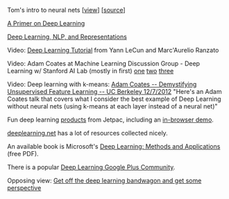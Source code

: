 Tom's intro to neural nets [[view](https://rawgit.com/Gimperion/neuralnet/master/index.html)] [[source](https://github.com/Gimperion/neuralnet/)]

[A Primer on Deep Learning](http://www.datarobot.com/blog/a-primer-on-deep-learning/)

[Deep Learning, NLP, and Representations](http://colah.github.io/posts/2014-07-NLP-RNNs-Representations/)

Video: [Deep Learning Tutorial](http://techtalks.tv/talks/deep-learning/58122/) from Yann LeCun and Marc'Aurelio Ranzato

Video: Adam Coates at Machine Learning Discussion Group - Deep Learning w/ Stanford AI Lab (mostly in first) [one](https://www.youtube.com/watch?v=2QJi0ArLq7s) [two](https://www.youtube.com/watch?v=HRk-GHmNrZo#t=484) [three](https://www.youtube.com/watch?v=Qx27IAEVQ9Q)

Video: Deep learning with k-means: [Adam Coates -- Demystifying Unsupervised Feature Learning -- UC Berkeley 12/7/2012](https://www.youtube.com/watch?v=wZfVBwOO0-k) "Here's an Adam Coates talk that covers what I consider the best example of Deep Learning without neural nets (using k-means at each layer instead of a neural net)"

Fun deep learning [products](https://www.jetpac.com/deepbelief) from Jetpac, including an [in-browser demo](https://www.jetpac.com/deepbeliefdemo).

[deeplearning.net](http://deeplearning.net/) has a lot of resources collected nicely.

An available book is Microsoft's [Deep Learning: Methods and Applications](http://research.microsoft.com/pubs/209355/NOW-Book-Revised-Feb2014-online.pdf) (free PDF).

There is a popular [Deep Learning Google Plus Community](https://plus.google.com/communities/112866381580457264725).

Opposing view: [Get off the deep learning bandwagon and get some perspective](http://www.pyimagesearch.com/2014/06/09/get-deep-learning-bandwagon-get-perspective/)
